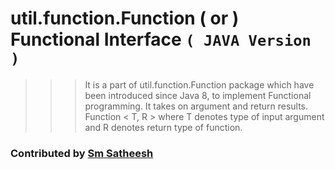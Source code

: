 # util.function.Function ( or ) Functional Interface  `( JAVA Version )`

>>> It is a part of util.function.Function package which have been introduced since Java 8, to implement Functional programming.
>>> It takes on argument and return results. Function < T, R > where T denotes type of input argument and R denotes return type of function.

### Contributed by [Sm Satheesh](https://github.com/smsatheesh)